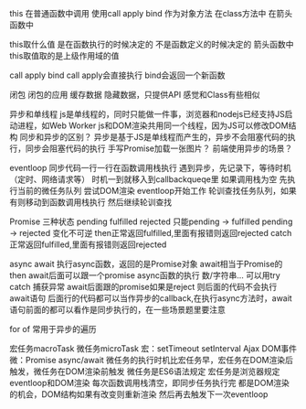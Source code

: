this
在普通函数中调用
使用call apply bind
作为对象方法
在class方法中
在箭头函数中

this取什么值 是在函数执行的时候决定的 不是函数定义的时候决定的
箭头函数中this取值取的是上级作用域的值

call  apply  bind
call apply会直接执行 bind会返回一个新函数

闭包
闭包的应用
缓存数据  隐藏数据，只提供API 感觉和Class有些相似

异步和单线程
    js是单线程的，同时只能做一件事，浏览器和nodejs已经支持JS启动进程，如Web Worker
    js和DOM渲染共用同一个线程，因为JS可以修改DOM结构
同步和异步的区别？
    异步是基于JS是单线程而产生的，异步不会阻塞代码的执行，同步会阻塞代码的执行
手写Promise加载一张图片？
前端使用异步的场景？

eventloop
    同步代码一行一行在函数调用栈执行
    遇到异步，先记录下，等待时机（定时、网络请求等）
    时机一到就移入到callbackqueqe里
    如果调用栈为空
    先执行当前的微任务队列
    尝试DOM渲染
    eventloop开始工作
    轮训查找任务队列，如果有则移动到函数调用栈执行
    然后继续轮训查找

Promise
    三种状态 pending fulfilled rejected
    只能pending -> fulfilled  pending -> rejected 变化不可逆
    then正常返回fulfilled,里面有报错则返回rejected
    catch正常返回fulfilled,里面有报错则返回rejected

async await
    执行async函数，返回的是Promise对象
    await相当于Promise的then await后面可以跟一个promise async函数的执行 数/字符串...
    可以用try catch 捕获异常 await后面跟的promise如果是reject 则后面的代码不会执行
    await语句 后面行的代码都可以当作异步的callback,在执行async方法时，await语句前面的都可以看作是同步执行的，在一些场景题里要注意

for of 常用于异步的遍历

宏任务macroTask 微任务microTask
    宏：setTimeout setInterval Ajax DOM事件
    微：Promise async/await
    微任务的执行时机比宏任务早，宏任务在DOM渲染后触发，微任务在DOM渲染前触发
        微任务是ES6语法规定
        宏任务是浏览器规定
eventloop和DOM渲染
    每次函数调用栈清空，即同步任务执行完
    都是DOM渲染的机会，DOM结构如果有改变则重新渲染
    然后再去触发下一次eventloop
